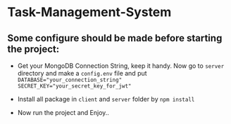 # Task-Management-System

## Some configure should be made before starting the project:

- Get your MongoDB Connection String, keep it handy.
  Now go to `server` directory and make a `config.env` file and put
  `DATABASE="your_connection_string"`
  <br>
  `SECRET_KEY="your_secret_key_for_jwt"`

- Install all package in `client` and `server` folder by `npm install`
- Now run the project and Enjoy..
